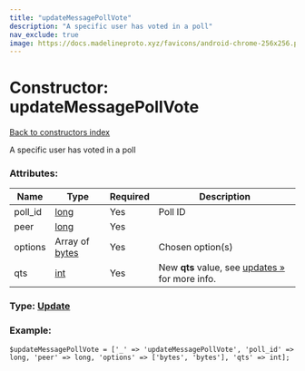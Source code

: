 ```yaml
---
title: "updateMessagePollVote"
description: "A specific user has voted in a poll"
nav_exclude: true
image: https://docs.madelineproto.xyz/favicons/android-chrome-256x256.png
---
```

# Constructor: updateMessagePollVote  
[Back to constructors index](/API_docs/constructors/index.html)



A specific user has voted in a poll

### Attributes:

| Name     |    Type       | Required | Description |
|----------|---------------|----------|-------------|
|poll\_id|[long](/API_docs/types/long.html) | Yes|Poll ID|
|peer|[long](/API_docs/types/long.html) | Yes|
|options|Array of [bytes](/API_docs/types/bytes.html) | Yes|Chosen option(s)|
|qts|[int](/API_docs/types/int.html) | Yes|New **qts** value, see [updates »](https://core.telegram.org/api/updates) for more info.|



### Type: [Update](/API_docs/types/Update.html)


### Example:

```
$updateMessagePollVote = ['_' => 'updateMessagePollVote', 'poll_id' => long, 'peer' => long, 'options' => ['bytes', 'bytes'], 'qts' => int];
```  
